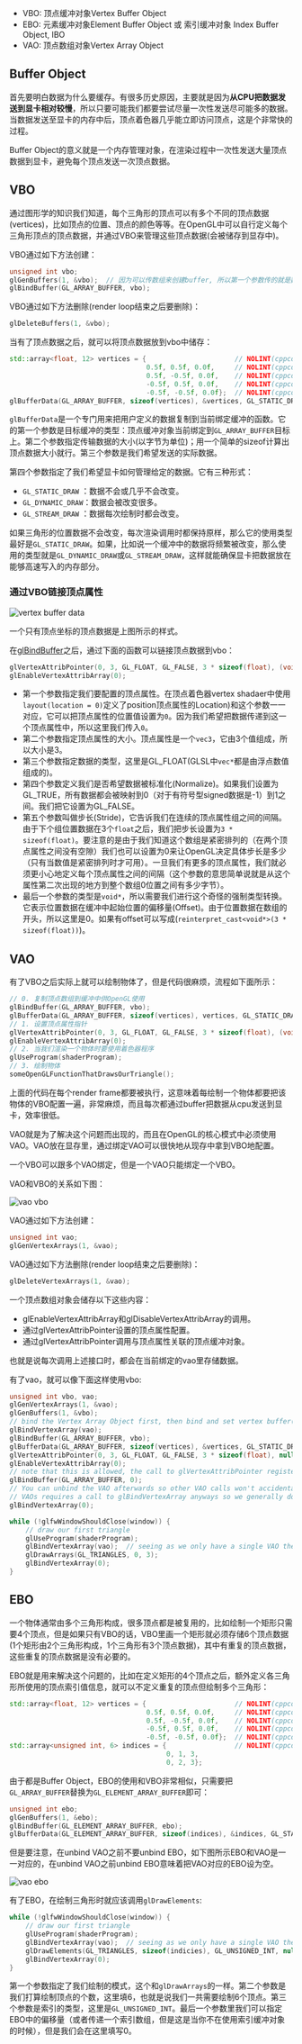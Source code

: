 - VBO: 顶点缓冲对象Vertex Buffer Object
- EBO: 元素缓冲对象Element Buffer Object 或 索引缓冲对象 Index Buffer Object, IBO
- VAO: 顶点数组对象Vertex Array Object

## Buffer Object

首先要明白数据为什么要缓存。有很多历史原因，主要就是因为**从CPU把数据发送到显卡相对较慢**，所以只要可能我们都要尝试尽量一次性发送尽可能多的数据。当数据发送至显卡的内存中后，顶点着色器几乎能立即访问顶点，这是个非常快的过程。

Buffer Object的意义就是一个内存管理对象，在渲染过程中一次性发送大量顶点数据到显卡，避免每个顶点发送一次顶点数据。

## VBO

通过图形学的知识我们知道，每个三角形的顶点可以有多个不同的顶点数据(vertices)，比如顶点的位置、顶点的颜色等等。在OpenGL中可以自行定义每个三角形顶点的顶点数据，并通过VBO来管理这些顶点数据(会被储存到显存中)。

VBO通过如下方法创建：

```cpp
unsigned int vbo;
glGenBuffers(1, &vbo);  // 因为可以传数组来创建buffer, 所以第一个参数传的就是数组的大小
glBindBuffer(GL_ARRAY_BUFFER, vbo);
```

VBO通过如下方法删除(render loop结束之后要删除)：

```cpp
glDeleteBuffers(1, &vbo);
```

当有了顶点数据之后，就可以将顶点数据放到vbo中储存：

```cpp
std::array<float, 12> vertices = {                      // NOLINT(cppcoreguidelines-avoid-magic-numbers)
                                  0.5f, 0.5f, 0.0f,     // NOLINT(cppcoreguidelines-avoid-magic-numbers)
                                  0.5f, -0.5f, 0.0f,    // NOLINT(cppcoreguidelines-avoid-magic-numbers)
                                  -0.5f, 0.5f, 0.0f,    // NOLINT(cppcoreguidelines-avoid-magic-numbers)
                                  -0.5f, -0.5f, 0.0f};  // NOLINT(cppcoreguidelines-avoid-magic-numbers)
glBufferData(GL_ARRAY_BUFFER, sizeof(vertices), &vertices, GL_STATIC_DRAW);
```

`glBufferData`是一个专门用来把用户定义的数据复制到当前绑定缓冲的函数。它的第一个参数是目标缓冲的类型：顶点缓冲对象当前绑定到`GL_ARRAY_BUFFER`目标上。第二个参数指定传输数据的大小(以字节为单位)；用一个简单的sizeof计算出顶点数据大小就行。第三个参数是我们希望发送的实际数据。

第四个参数指定了我们希望显卡如何管理给定的数据。它有三种形式：

- `GL_STATIC_DRAW` ：数据不会或几乎不会改变。
- `GL_DYNAMIC_DRAW`：数据会被改变很多。
- `GL_STREAM_DRAW` ：数据每次绘制时都会改变。

如果三角形的位置数据不会改变，每次渲染调用时都保持原样，那么它的使用类型最好是`GL_STATIC_DRAW`。如果，比如说一个缓冲中的数据将频繁被改变，那么使用的类型就是`GL_DYNAMIC_DRAW`或`GL_STREAM_DRAW`，这样就能确保显卡把数据放在能够高速写入的内存部分。

### 通过VBO链接顶点属性

![vertex buffer data](https://learnopengl.com/img/getting-started/vertex_attribute_pointer.png)

一个只有顶点坐标的顶点数据是上图所示的样式。

在[glBindBuffer](https://docs.gl/gl4/glBindBuffer)之后，通过下面的函数可以链接顶点数据到vbo：

```cpp
glVertexAttribPointer(0, 3, GL_FLOAT, GL_FALSE, 3 * sizeof(float), (void*)0);
glEnableVertexAttribArray(0); 
```

-   第一个参数指定我们要配置的顶点属性。在顶点着色器vertex shadaer中使用`layout(location = 0)`定义了position顶点属性的Location)和这个参数一一对应，它可以把顶点属性的位置值设置为`0`。因为我们希望把数据传递到这一个顶点属性中，所以这里我们传入`0`。
-   第二个参数指定顶点属性的大小。顶点属性是一个`vec3`，它由3个值组成，所以大小是3。
-   第三个参数指定数据的类型，这里是GL_FLOAT(GLSL中`vec*`都是由浮点数值组成的)。
-   第四个参数定义我们是否希望数据被标准化(Normalize)。如果我们设置为GL_TRUE，所有数据都会被映射到0（对于有符号型signed数据是-1）到1之间。我们把它设置为GL_FALSE。
-   第五个参数叫做步长(Stride)，它告诉我们在连续的顶点属性组之间的间隔。由于下个组位置数据在3个`float`之后，我们把步长设置为`3 * sizeof(float)`。要注意的是由于我们知道这个数组是紧密排列的（在两个顶点属性之间没有空隙）我们也可以设置为0来让OpenGL决定具体步长是多少（只有当数值是紧密排列时才可用）。一旦我们有更多的顶点属性，我们就必须更小心地定义每个顶点属性之间的间隔（这个参数的意思简单说就是从这个属性第二次出现的地方到整个数组0位置之间有多少字节）。
-   最后一个参数的类型是`void*`，所以需要我们进行这个奇怪的强制类型转换。它表示位置数据在缓冲中起始位置的偏移量(Offset)。由于位置数据在数组的开头，所以这里是0。如果有offset可以写成(`reinterpret_cast<void*>(3 * sizeof(float))`)。

## VAO

有了VBO之后实际上就可以绘制物体了，但是代码很麻烦，流程如下面所示：

```cpp
// 0. 复制顶点数组到缓冲中供OpenGL使用
glBindBuffer(GL_ARRAY_BUFFER, vbo);
glBufferData(GL_ARRAY_BUFFER, sizeof(vertices), vertices, GL_STATIC_DRAW);
// 1. 设置顶点属性指针
glVertexAttribPointer(0, 3, GL_FLOAT, GL_FALSE, 3 * sizeof(float), (void*)0);
glEnableVertexAttribArray(0);
// 2. 当我们渲染一个物体时要使用着色器程序
glUseProgram(shaderProgram);
// 3. 绘制物体
someOpenGLFunctionThatDrawsOurTriangle();
```

上面的代码在每个render frame都要被执行，这意味着每绘制一个物体都要把该物体的VBO配置一遍，非常麻烦，而且每次都通过buffer把数据从cpu发送到显卡，效率很低。

VAO就是为了解决这个问题而出现的，而且在OpenGL的核心模式中必须使用VAO。VAO放在显存里，通过绑定VAO可以很快地从现存中拿到VBO地配置。

一个VBO可以跟多个VAO绑定，但是一个VAO只能绑定一个VBO。

VAO和VBO的关系如下图：

![vao vbo](https://learnopengl.com/img/getting-started/vertex_array_objects.png)

VAO通过如下方法创建：

```cpp
unsigned int vao;
glGenVertexArrays(1, &vao);
```

VAO通过如下方法删除(render loop结束之后要删除)：

```cpp
glDeleteVertexArrays(1, &vao);
```

一个顶点数组对象会储存以下这些内容：

- glEnableVertexAttribArray和glDisableVertexAttribArray的调用。
- 通过glVertexAttribPointer设置的顶点属性配置。
- 通过glVertexAttribPointer调用与顶点属性关联的顶点缓冲对象。

也就是说每次调用上述接口时，都会在当前绑定的vao里存储数据。

有了vao，就可以像下面这样使用vbo:

```cpp
unsigned int vbo, vao;
glGenVertexArrays(1, &vao);
glGenBuffers(1, &vbo);
// bind the Vertex Array Object first, then bind and set vertex buffer(s), and then configure vertex attributes(s).
glBindVertexArray(vao);
glBindBuffer(GL_ARRAY_BUFFER, vbo);
glBufferData(GL_ARRAY_BUFFER, sizeof(vertices), &vertices, GL_STATIC_DRAW);
glVertexAttribPointer(0, 3, GL_FLOAT, GL_FALSE, 3 * sizeof(float), nullptr);
glEnableVertexAttribArray(0);
// note that this is allowed, the call to glVertexAttribPointer registered VBO as the vertex attribute's bound vertex buffer object so afterwards we can safely unbind
glBindBuffer(GL_ARRAY_BUFFER, 0);
// You can unbind the VAO afterwards so other VAO calls won't accidentally modify this VAO, but this rarely happens. Modifying other
// VAOs requires a call to glBindVertexArray anyways so we generally don't unbind VAOs (nor VBOs) when it's not directly necessary.
glBindVertexArray(0);

while (!glfwWindowShouldClose(window)) {
    // draw our first triangle
    glUseProgram(shaderProgram);
    glBindVertexArray(vao);  // seeing as we only have a single VAO there's no need to bind it every time, but we'll do so to keep things a bit more organized
    glDrawArrays(GL_TRIANGLES, 0, 3);
    glBindVertexArray(0);
}
```

## EBO

一个物体通常由多个三角形构成，很多顶点都是被复用的，比如绘制一个矩形只需要4个顶点，但是如果只有VBO的话，VBO里画一个矩形就必须存储6个顶点数据(1个矩形由2个三角形构成，1个三角形有3个顶点数据)，其中有重复的顶点数据，这些重复的顶点数据是没有必要的。

EBO就是用来解决这个问题的，比如在定义矩形的4个顶点之后，额外定义各三角形所使用的顶点索引值信息，就可以不定义重复的顶点但绘制多个三角形：

```cpp
std::array<float, 12> vertices = {                      // NOLINT(cppcoreguidelines-avoid-magic-numbers)
                                  0.5f, 0.5f, 0.0f,     // NOLINT(cppcoreguidelines-avoid-magic-numbers)
                                  0.5f, -0.5f, 0.0f,    // NOLINT(cppcoreguidelines-avoid-magic-numbers)
                                  -0.5f, 0.5f, 0.0f,    // NOLINT(cppcoreguidelines-avoid-magic-numbers)
                                  -0.5f, -0.5f, 0.0f};  // NOLINT(cppcoreguidelines-avoid-magic-numbers)
std::array<unsigned int, 6> indices = {                 // NOLINT(cppcoreguidelines-avoid-magic-numbers)
                                       0, 1, 3,
                                       0, 2, 3};
```

由于都是Buffer Object，EBO的使用和VBO非常相似，只需要把`GL_ARRAY_BUFFER`替换为`GL_ELEMENT_ARRAY_BUFFER`即可：

```cpp
unsigned int ebo;
glGenBuffers(1, &ebo);
glBindBuffer(GL_ELEMENT_ARRAY_BUFFER, ebo);
glBufferData(GL_ELEMENT_ARRAY_BUFFER, sizeof(indices), &indices, GL_STATIC_DRAW);
```

但是要注意，在unbind VAO之前不要unbind EBO，如下图所示EBO和VAO是一一对应的，在unbind VAO之前unbind EBO意味着把VAO对应的EBO设为空。

![vao ebo](https://learnopengl.com/img/getting-started/vertex_array_objects_ebo.png)

有了EBO，在绘制三角形时就应该调用`glDrawElements`:

```cpp
while (!glfwWindowShouldClose(window)) {
    // draw our first triangle
    glUseProgram(shaderProgram);
    glBindVertexArray(vao);  // seeing as we only have a single VAO there's no need to bind it every time, but we'll do so to keep things a bit more organized
    glDrawElements(GL_TRIANGLES, sizeof(indicies), GL_UNSIGNED_INT, nullptr);
    glBindVertexArray(0);
}
```

第一个参数指定了我们绘制的模式，这个和`glDrawArrays`的一样。第二个参数是我们打算绘制顶点的个数，这里填6，也就是说我们一共需要绘制6个顶点。第三个参数是索引的类型，这里是`GL_UNSIGNED_INT`。最后一个参数里我们可以指定EBO中的偏移量（或者传递一个索引数组，但是这是当你不在使用索引缓冲对象的时候），但是我们会在这里填写0。
